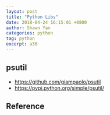 ```yaml
---
layout: post
title: "Python Libs"
date: 2018-04-24 16:15:01 +0800
author: Shawn Yan
categories: python
tag: python
excerpt: a30
---
```


## psutil

- https://github.com/giampaolo/psutil
- https://pypi.python.org/simple/psutil/



## Reference


